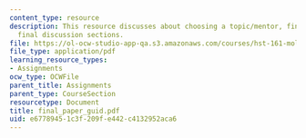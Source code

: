 ```yaml
---
content_type: resource
description: This resource discusses about choosing a topic/mentor, final paper and
  final discussion sections.
file: https://ol-ocw-studio-app-qa.s3.amazonaws.com/courses/hst-161-molecular-biology-and-genetics-in-modern-medicine-fall-2007/e67789451c3f209fe442c4132952aca6_final_paper_guid.pdf
file_type: application/pdf
learning_resource_types:
- Assignments
ocw_type: OCWFile
parent_title: Assignments
parent_type: CourseSection
resourcetype: Document
title: final_paper_guid.pdf
uid: e6778945-1c3f-209f-e442-c4132952aca6
---
```

